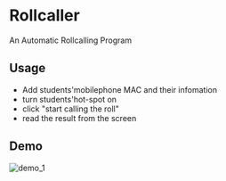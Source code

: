 # Rollcaller
An Automatic Rollcalling Program

## Usage
- Add students'mobilephone MAC and their infomation
- turn students'hot-spot on
- click "start calling the roll"
- read the result from the screen

## Demo
![demo_1](https://github.com/1t4chi/Rollcaller/master/DemoPic/1.jpg)
